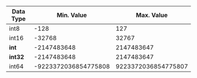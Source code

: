 | Data Type | Min. Value           | Max. Value          |
| --------- | -------------------- | ------------------- |
| int8      | -128                 | 127                 |
| int16     | -32768               | 32767               |
| **int**   | -2147483648          | 2147483647          |
| **int32** | -2147483648          | 2147483647          |
| int64     | -9223372036854775808 | 9223372036854775807 |

